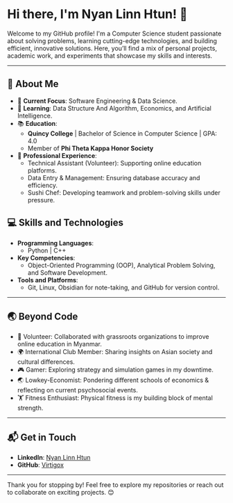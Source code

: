 # Hi there, I'm Nyan Linn Htun! 👋

Welcome to my GitHub profile! I'm a Computer Science student passionate about solving problems, learning cutting-edge technologies, and building efficient, innovative solutions. Here, you’ll find a mix of personal projects, academic work, and experiments that showcase my skills and interests.

---

## 🌟 About Me

- 🔭 **Current Focus**: Software Engineering & Data Science.
- 🌱 **Learning**: Data Structure And Algorithm, Economics, and Artificial Intelligence.
- 📚 **Education**:  
  - **Quincy College** | Bachelor of Science in Computer Science | GPA: 4.0  
  - Member of **Phi Theta Kappa Honor Society**
- 💼 **Professional Experience**:  
  - Technical Assistant (Volunteer): Supporting online education platforms.  
  - Data Entry & Management: Ensuring database accuracy and efficiency.  
  - Sushi Chef: Developing teamwork and problem-solving skills under pressure.


## 💻 Skills and Technologies

- **Programming Languages**:  
  - Python | C++ 
- **Key Competencies**:  
  - Object-Oriented Programming (OOP), Analytical Problem Solving, and Software Development.  
- **Tools and Platforms**:  
  - Git, Linux, Obsidian for note-taking, and GitHub for version control.  

---


## 🌏 Beyond Code

- 🏫 Volunteer: Collaborated with grassroots organizations to improve online education in Myanmar.  
- 🌍 International Club Member: Sharing insights on Asian society and cultural differences.  
- 🎮 Gamer: Exploring strategy and simulation games in my downtime.
- 🌏 Lowkey-Economist: Pondering different schools of economics & reflecting on current psychosocial events.
- 🏋 Fitness Enthusiast: Physical fitness is my building block of mental strength.

---

## 📬 Get in Touch

- **LinkedIn**: [Nyan Linn Htun](https://www.linkedin.com/in/nyan-linn-htun-53a488251/)  
- **GitHub**: [Virtigox](https://github.com/Virtigox)

---

Thank you for stopping by! Feel free to explore my repositories or reach out to collaborate on exciting projects. 😊
